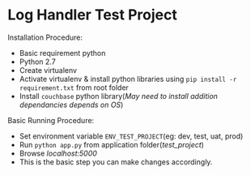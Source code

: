 # Log Handler Test Project

Installation Procedure:

 * Basic requirement python
 * Python 2.7
 * Create virtualenv
 * Activate virtualenv & install python libraries using `pip install -r requirement.txt`  from root folder
 * Install `couchbase` python library(_May need to install addition dependancies depends on OS_)

Basic Running Procedure:

 * Set environment variable `ENV_TEST_PROJECT`(eg: dev, test, uat, prod)
 * Run `python app.py` from application folder(_test_project_)
 * Browse _localhost:5000_
 * This is the basic step you can make changes accordingly.